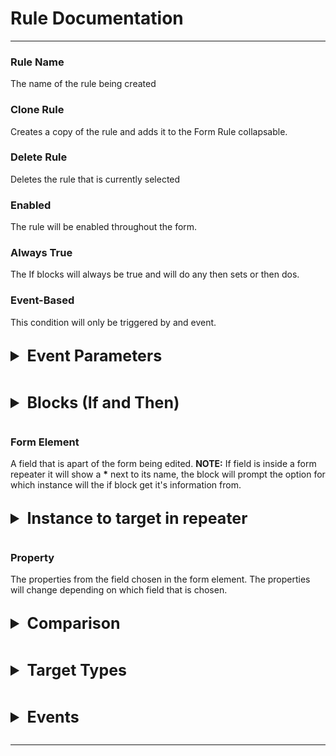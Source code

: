 <style>
details.colClass > summary {
	font-size: 25px;
	font-weight: bold;
	margin-left: 0px;
	margin-bottom: 15px;
	margin-top: 15px;
}
details.colClass > div {
	font-size: 15px;
	margin-bottom: 5px;
	margin-left:15px;
}
details.colClass > details {
	margin-top: 10px;
	margin-bottom: 10px;
	margin-left: 15px;
	font-size: 15px;
}
details.colClass > details > summary {
	font-weight: bold;
	font-size: 20px;
}
details.colClass > details > details {
	margin-top: 5px;
	margin-bottom: 5px;
	margin-left: 15px;
}
details.colClass > details > details > summary {
	font-weight: bold;
	font-size: 15px;
}
details.colClass > details > details > div {
	margin-left: 20px;
}
details.colClass > details > div {
	margin-left: 15px;
}
details.colClass {
	margin-top: 30px;
}

</style>

# Rule Documentation
---
### Rule Name
The name of the rule being created

### Clone Rule
Creates a copy of the rule and adds it to the Form Rule collapsable.

### Delete Rule
Deletes the rule that is currently selected

### Enabled
The rule will be enabled throughout the form.

### Always True
The If blocks will always be true and will do any then sets or then dos.

### Event-Based
This condition will only be triggered by and event.

<details class=colClass>
<summary> Event Parameters </summary>

### Name
The name of the parameter 

### Type
The datatype that will be used for the parameter

</details>
<details class=colClass> 
<summary> Blocks (If and Then)</summary>

### If Block
The If block will go check the condition statements that is given, and if all of the condtions are true, then all of the "then sets" and "then dos" will execute.

### Then Set Block
The block will set a certain field property to a certain target type that can be chosen.This block is executed when the If conditions before it is true. 

### Then Do Block
The block will do an event action after the if block conditions are true. 

### Add Set Value Action
If the condition for the blocks are true, then this block will execute. This block will set a certain field's property.

### Add Condition Statement
This is added to an if block. This will add another true or false condition to the if block.

### Add Condition
Creates another If block, with all of the functions of the if block. 

### AND
If the primary condition and the secondary condition are true then the whole condition is true, otherwise false.

### OR 
If either the primary condition or the secondary condition are true or both conditions are true, then the whole condition is true, otherwise false.

</details>



### Form Element
A field that is apart of the form being edited. __NOTE:__ If field is inside a form repeater it will show a __*__ next to its name, the block will prompt the option for which instance will the if block get it's information from.

<details class=colClass>
<summary> Instance to target in repeater</summary>
<div> The index or instance of the form repeater you want to extract the field from. </div>
<details>

<summary> Any Instance</summary>
<div> The form element extracts from any one of the instances.</div>
</details>

<details>
<summary> All Instance </summary>
<div> The form element extracts all of the instances </div>
</details>

<details>
<summary> First Instance </summary>
<div> The form element is extracted from the first instance </div>
</details>

<details>
<summary> Last Instance </summary>
<div> The form element is extracted from the last instance </div>
</details>

<details>
<summary> Instance at Index </summary>
<div> The form element is etracted from specified index in the repeater </div>

</details>
</details>

### Property
The properties from the field chosen in the form element. The properties will change depending on which field that is chosen. 

<details class=colClass>

<summary> Comparison </summary>
<div> 
This field will determine how the property field or field value will be compared to the target. <b> NOTE: Comparisons will be depended on what data type is being compared to. </b>
</div>

<details>

<summary> Number Comparisons </summary>

<details>
<summary> Equals </summary>
<div> Compares two numeric values and will return true if both numeric values are the same, otherwise false </div>
</details>

<details>
<summary> Does Not Equal </summary>
<div> Compares two numeric values and will return true if both numeric values are the different, otherwise false </div>
</details>

<details>
<summary> Is Less Than </summary>
<div> Compares two numeric values and will return true if primary form element value is less than the secondary value, otherwise false </div>
</details>

<details>
<summary> Is Greater Than </summary>
<div> Compares two numeric values and will return true if primary form element value is greater  than the secondary value, otherwise false </div>

</details>

<details>
<summary> Is Less Than or Equal To </summary>
<div> Compares two numeric values and will return true if primary form element value is less than or equal to the secondary value, otherwise false </div>

</details>

<details>
<summary> Is Greater Than or Equal To </summary>
<div> Compares two numeric values and will return true if primary form element value is greater than or equal to the secondary value, otherwise false </div>

</details>
</details>

<details>
<summary> String Comparisons </summary>

<details>
<summary> Is </summary>
<div> Compares two string values and will return true if the two strings are the same, otherwise false </div>
</details>

<details>
<summary> Is Not </summary>
<div> Compares two string values and will return true if the two strings are not the same, otherwise false.</div>
</details>

<details>
<summary> Contains</summary>
<div> Compares two string values and will return true if the secondary string 
can be found in the primary string, otherwise false </div>
</details>

<details>
<summary> Does Not Contain </summary>
<div> Compares two string values and will return true if the secondary string cannot be found in the primary string, otherwise false </div>
</details>

<details>
<summary>Length Equals</summary>
<div> Compares two string values and will return true if the length of the two strings are the same, otherwise false </div>
</details>

<details>
<summary> Length Does Not Equal</summary>
<div> Compares two string values and will return true if the length of the two strings are not the same, otherwise false </div>
</details>

<details>
<summary> Length Less Than </summary>
<div> Compares two string values and will return true if the length of the primary string is less than the length of the secondary string, otherwise false </div>
</details>

<details>
<summary> Length greater Than </summary>
<div> Compares two string values and will return true if the length of the primary string is greater than the length of the secondary string, otherwise false </div>

</details>

</details>


<details>
<summary>Array Comparisons</summary>

<details>
<summary> Is </summary>
<div> Compare two arrays and will return true if both lists/arrays are exactly the same, otherwise false. </div>
</details>

<details>
<summary> Is Not </summary>
<div> Compare two arrays and will return true if both lists/arrays are different, otherwise false. </div>
</details>

<details>
<summary> Contains </summary>
<div> Compare two arrays and will return true if the secondary list/array is inside the primary list/array, otherwise false. </div>

</details>

<details>
<summary> Does Not Contain </summary>
<div> Compare two arrays and will return true if the secondary list/array is not contained in the primary list/array, otherwise returns false.
</details>

<details>
<summary> Length Equals </summary> 
<div> Compare two arrays and will return true if the arrays/lists both have the same number of elements, otherwise returns false </div>
</details>

<details>
<summary> Length Does Not Equals </summary>
<div> Compare two arrays and will return true if the arrays/lists have a different number of elements, otherwise returns false </div>
</details>

<details>
<summary> Length Less Than </summary>
<div> Compare two arrays and will return true if the primary array/lists length is less than the length of the secondary array/list, otherwise returns false </div>
</details>

<details>
<summary> Length Greater Than </summary>
<div> Compare two arrays and will return true if the primary array/lists length is greater than the length of the secondary array/list, otherwise returns false </div>
<div> </div>
</details>
</details>


<details>
<summary> Boolean Comparisons </summary>
<details>
<summary> Is </summary>
<div> Compares two booleans and will return true if the boolean states (True or False) of the two booleans are the same, otherwise it will return false. </div> 
</details>

<details>
<summary> Is Not </summary>
<div> Compares two booleans and will return true if the boolean states (True or False) of the two booleans are not the same, otherwise it will return false. </div> 
</details>
</details>

<details>
<summary> Date Comparisons </summary>

<details>
<summary> Equals </summary>
<div> Compares two dates and returns true if the 
two dates are the same dates, otherwise false.</div>
</details>
<details>
<summary> Does Not Equal </summary>
<div> Compares two dates and returns true if the 
two dates are not the same dates, otherwise false.</div>
</details>

<details> 
<summary> Is Before </summary>
<div> Compares two dates and returns true if the primary date is before the second date, otherwise returns false. </div>
</details>

<details>
<summary> Is After </summary>
<div> Compares two dates and returns true if the primary date is after the second date, otherwise returns false. </div>

</details>
</details>

<details>
<summary> Time Comparisons </summary>
<details>
<summary> Equals </summary>
<div> Compares two times and returns true if the 
two dates are the same dates, otherwise false.</div>
</details>

<details>
<summary> Does Not Equal </summary>
<div> Compares two times and returns true if the 
two dates are not the same dates, otherwise false.</div>
</details>

<details>
<summary> Is Before </summary>
<div> Compares two times and returns true if the primary date is before the second date, otherwise returns false. </div>
</details>

<details>
<summary> Is After </summary>
<div> Compares two times and returns true if the primary time is after the second time, otherwise returns false. </div>
</details>
</details>

<details>
<summary> Signature Comparisons </summary>

<details> 
<summary> Signature Completed </summary>
<div> Returns true if signature is completed, otherwise false. </div>
</details>

</details>

</details>

<details class=colClass>
<summary> Target Types </summary>
<div> The different types of values that can be used to compare conditions </div>

<details>
<summary> Value </summary>
<div>A value that can be set by the user</div>
</details>

<details>
<summary> Element Property </summary>
<div>A value that is taken from one of the field's properties.</div>
</details>

<details>
<summary> Calculation </summary>
<div> The value is created by a calculation </div>
</details>

<details>
<summary> Event Parameters* </summary>
<div> The value comes from a event parameter</div>
</details>

</details>


<details class=colClass>
<summary> Events </summary>
<div>  </div>

<details>
<summary> Trigger Event Rules </summary>
<div> Use another event rule to be used as an event</div>
<details>
<summary>Event Rule</summary>
<div>The specific rule that will be triggered</div>
</details>
</details>

<details>
<summary> Create repeater instance </summary>
<div> Create another repeater instance </div>
<details>
<summary>Repeater</summary>
<div>A specific repeater inside of the form</div>
</details>

</details>

<details>
<summary> Open compact repeater </summary>
<div> Open up a compact repeater as an event </div>
<details>
<summary>Repeater</summary>
<div>A specific repeater instance inside of the form</div>
<details>
<summary>Index</summary>
<div>The specified index in which stores the repeater wanted. </div>
</details>

</details>

</details>

<details>
<summary> Close compact repeater </summary>
<div> Close a specific compact repeater</div>
</details>

<details>
<summary> Show alert dialog</summary>
<div> Alerts the user on the rule they triggered</div>
<details>
<summary>Title</summary>
<div>The title of the alert dialog</div>
</details>
<details>
<summary>Message</summary>
<div>The message that will under the title</div>
</details>
<details>
<summary>Accept Event</summary>
<div>The event that will trigger after the accepting</div>
</details>

</details>

<details>
<summary> Show confirm dialog </summary>
<div> Gets the user's confirmation for them </div>
<details>
<summary>Title</summary>
<div>The title of the alert dialog</div>
</details>
<details>
<summary>Message</summary>
<div>The message that will under the title</div>
</details>
<details>
<summary>Accept Event</summary>
<div>The event that will trigger after the accepting</div>
</details>
<details>
<summary> Cancel Event Rule</summary>
<div> The event that will trigger after canceling the confirmation box</div>
</details>
</details>

<details>
<summary> Open URL </summary>
<div> Opens a URL</div>
<details>
<summary>URL</summary>
<div>The URL that will opened</div>
</details>

</details>

<details>
<summary> Send Email </summary>
<div> Sends and email as an event</div>
<details>
<summary>Recipients</summary>
<div>The email addresses that this email will be sent to</div>
</details>
<details>
<summary>Email Subject</summary>
<div> The subject of the email</div>
</details>
<details>
<summary>Email Message</summary>
<div>The content of the email</div>
</details>
<details>
<summary>Attachments</summary>
<div>The files that will be attached to the email</div>
</details>

</details>

<details>
<summary> Create linked form</summary>
<div> </div>
<details>
<summary></summary>
<div></div>
</details>

</details>

<details>
<summary> Change form status</summary>
<div> Change the status of the form </div>
<details>
<summary></summary>
<div></div>
</details>
<details>
<summary></summary>
<div></div>
</details>
<details>
<summary></summary>
<div></div>
</details>

</details>

<details>
<summary> Duplicate repeater instance </summary>
<div> Duplicates the current instance of the repeater and adds it to the repeater </div>
</details>
<details>
<summary></summary>
<div></div>
</details>
<details>
<summary></summary>
<div></div>
</details>
<details>
<summary></summary>
<div></div>
</details>
<details>
<summary></summary>
<div></div>
</details>

</details>

---
